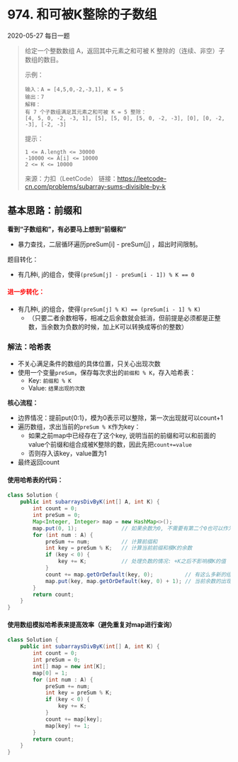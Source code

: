 # 974. 和可被K整除的子数组

2020-05-27 每日一题

> 给定一个整数数组 A，返回其中元素之和可被 K 整除的（连续、非空）子数组的数目。
>
>  
>
> 示例：
>
> ```
> 输入：A = [4,5,0,-2,-3,1], K = 5
> 输出：7
> 解释：
> 有 7 个子数组满足其元素之和可被 K = 5 整除：
> [4, 5, 0, -2, -3, 1], [5], [5, 0], [5, 0, -2, -3], [0], [0, -2, -3], [-2, -3]
> ```
>
>
> 提示：
>
> ```
> 1 <= A.length <= 30000
> -10000 <= A[i] <= 10000
> 2 <= K <= 10000
> ```
>
> 来源：力扣（LeetCode）
> 链接：https://leetcode-cn.com/problems/subarray-sums-divisible-by-k



## 基本思路：前缀和

**看到“子数组和”，有必要马上想到“前缀和”**

- 暴力查找，二层循环遍历preSum[i] - preSum[j] ，超出时间限制。

题目转化：

- 有几种i, j的组合，使得`(preSum[j] - preSum[i - 1]) % K == 0`

<h4 style="color: red">进一步转化：</h4>

- 有几种i, j的组合，使得`(preSum[j] % K) == (preSum[i - 1] % K)`
  - （只要二者余数相等，相减之后余数就会抵消，但前提是必须都是正整数，当余数为负数的时候，加上K可以转换成等价的整数）

### 解法：哈希表

- 不关心满足条件的数组的具体位置，只关心出现次数
- 使用一个变量`preSum`，保存每次求出的`前缀和 % K`，存入哈希表：
  - Key: `前缀和 % K`
  - Value: `结果出现的次数`

**核心流程：**

- 边界情况：提前put{0:1}，模为0表示可以整除，第一次出现就可以count+1
- 遍历数组，求出当前的`preSum % K`作为key：
  - 如果之前map中已经存在了这个key, 说明当前的前缀和可以和前面的value个前缀和组合成被K整除的数，因此先把`count+=value`
  - 否则存入该key，value置为1
- 最终返回count

#### 使用哈希表的代码：

```java
class Solution {
    public int subarraysDivByK(int[] A, int K) {
        int count = 0;
        int preSum = 0;
        Map<Integer, Integer> map = new HashMap<>();
        map.put(0, 1);				// 如果余数为0, 不需要有第二个0也可以作为一个结果, 所以这里直接置1
        for (int num : A) {
            preSum += num;			// 计算前缀和
            int key = preSum % K;	// 计算当前前缀和模K的余数
            if (key < 0) {
                key += K;			// 处理负数的情况: +K之后不影响模K的值
            }
            count += map.getOrDefault(key, 0);			// 有这么多新的组合
            map.put(key, map.getOrDefault(key, 0) + 1);	// 当前余数的出现次数+1
        }
        return count;
    }
}
```

#### **使用数组模拟哈希表来提高效率（避免重复对map进行查询）**

```java
class Solution {
    public int subarraysDivByK(int[] A, int K) {
        int count = 0;
        int preSum = 0;
        int[] map = new int[K];
        map[0] = 1;
        for (int num : A) {
            preSum += num;
            int key = preSum % K;
            if (key < 0) {
                key += K;
            }
            count += map[key];
            map[key] += 1;
        }
        return count;
    }
}
```



